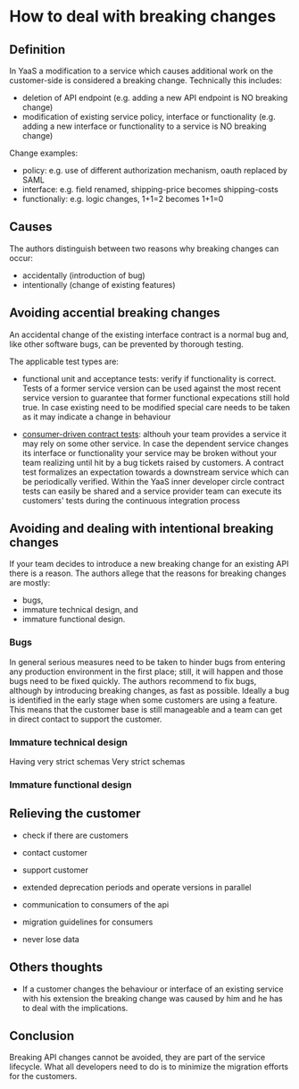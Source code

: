 # How to deal with breaking changes


## Definition
In YaaS a modification to a service which causes additional work on the customer-side is considered a breaking change. Technically this includes:

* deletion of API endpoint (e.g. adding a new API endpoint is NO breaking change)
* modification of existing service policy, interface or functionality (e.g. adding a new interface or functionality to a service is NO breaking change)

Change examples:

* policy: e.g. use of different authorization mechanism, oauth replaced by SAML 
* interface: e.g. field renamed, shipping-price becomes shipping-costs
* functionaliy: e.g. logic changes, 1+1=2 becomes 1+1=0


## Causes
The authors distinguish between two reasons why breaking changes can occur:

* accidentally (introduction of bug)
* intentionally (change of existing features)


## Avoiding accential breaking changes

An accidental change of the existing interface contract is a normal bug and, like other software bugs, can be prevented by thorough testing.

The applicable test types are:

* functional unit and acceptance tests: verify if functionality is correct. Tests of a former service version can be used against the most recent service version to guarantee that former functional expecations still hold true. In case existing need to be modified special care needs to be taken as it may indicate a change in behaviour 

* [consumer-driven contract tests](http://www.martinfowler.com/articles/consumerDrivenContracts.html): althouh your team provides a service it may rely on some other service. In case the dependent service changes its interface or functionality your service may be broken without your team realizing until hit by a bug tickets raised by customers. A contract test formalizes an expectation towards a downstream service which can be periodically verified. Within the YaaS inner developer circle contract tests can easily be shared and a service provider team can execute its customers' tests during the continuous integration process


## Avoiding and dealing with intentional breaking changes

If your team decides to introduce a new breaking change for an existing API there is a reason. The authors allege that the reasons for breaking changes are mostly:

* bugs,
* immature technical design, and
* immature functional design.

### Bugs
In general serious measures need to be taken to hinder bugs from entering any production environment in the first place; still, it will happen and those bugs need to be fixed quickly. The authors recommend to fix bugs, although by introducing breaking changes, as fast as possible. Ideally a bug is identified in the early stage when some customers are using a feature. This means that the customer base is still manageable and a team can get in direct contact to support the customer.  

### Immature technical design
Having very strict schemas Very strict schemas


### Immature functional design


## Relieving the customer

* check if there are customers
* contact customer
* support customer

* extended deprecation periods and operate versions in parallel
* communication to consumers of the api
* migration guidelines for consumers
* never lose data 

## Others thoughts

* If a customer changes the behaviour or interface of an existing service with his extension the breaking change was caused by him and he has to deal with the implications.


## Conclusion
Breaking API changes cannot be avoided, they are part of the service lifecycle. What all developers need to do is to minimize the migration efforts for the customers. 

